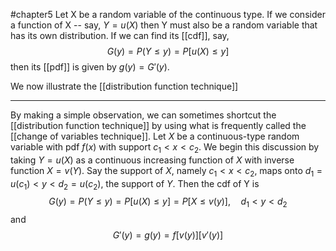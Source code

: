 #chapter5
Let X be a random variable of the continuous type. If we consider a function of X -- say, $Y = u(X)$ then Y must also be a random variable that has its own distribution. If we can find its [[cdf]], say, $$G(y) = P(Y\leq y) = P[u(X) \leq y]$$ then its [[pdf]] is given by $g(y) = G'(y)$. 

We now illustrate the [[distribution function technique]] 

---

By making a simple observation, we can sometimes shortcut the [[distribution function technique]] by using what is frequently called the [[change of variables technique]]. Let $X$ be a continuous-type random variable with pdf $f(x)$ with support $c_1 < x < c_2$. We begin this discussion by taking $Y = u(X)$ as a continuous increasing function of $X$ with inverse function $X = v(Y)$. Say the support of $X$, namely $c_1 < x < c_2$, maps onto $d_1 = u(c_1 ) < y < d_2 = u(c_2 )$, the support of $Y$. Then the cdf of Y is
$$G(y) = P(Y\leq y) = P[u(X)\leq y] = P[X\leq v(y)], \quad d_1 < y < d_2$$ and $$G'(y) = g(y) = f[v(y)][v'(y)]$$
